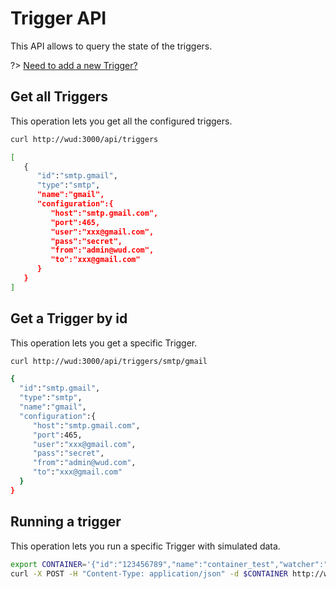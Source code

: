 # Trigger API
This API allows to query the state of the triggers.

?> [Need to add a new Trigger?](/configuration/triggers/)

## Get all Triggers
This operation lets you get all the configured triggers.

```bash
curl http://wud:3000/api/triggers

[
   {
      "id":"smtp.gmail",
      "type":"smtp",
      "name":"gmail",
      "configuration":{
         "host":"smtp.gmail.com",
         "port":465,
         "user":"xxx@gmail.com",
         "pass":"secret",
         "from":"admin@wud.com",
         "to":"xxx@gmail.com"
      }
   }
]
```

## Get a Trigger by id
This operation lets you get a specific Trigger.

```bash
curl http://wud:3000/api/triggers/smtp/gmail

{
  "id":"smtp.gmail",
  "type":"smtp",
  "name":"gmail",
  "configuration":{
     "host":"smtp.gmail.com",
     "port":465,
     "user":"xxx@gmail.com",
     "pass":"secret",
     "from":"admin@wud.com",
     "to":"xxx@gmail.com"
  }
}
```

## Running a trigger
This operation lets you run a specific Trigger with simulated data.

```bash
export CONTAINER='{"id":"123456789","name":"container_test","watcher":"watcher_test","updateKind":{"kind":"tag","semverDiff":"patch","localValue":"1.2.3","remoteValue":"1.2.4","result":{"link":"https://my-container/release-notes/"}}}'
curl -X POST -H "Content-Type: application/json" -d $CONTAINER http://wud:3000/api/triggers/smtp/gmail
```
